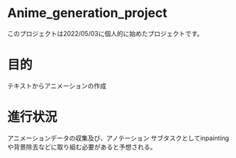 # Anime_generation_project
このプロジェクトは2022/05/03に個人的に始めたプロジェクトです。
# 目的
テキストからアニメーションの作成

# 進行状況
アニメーションデータの収集及び、アノテーション
サブタスクとしてinpaintingや背景除去などに取り組む必要があると予想される。
